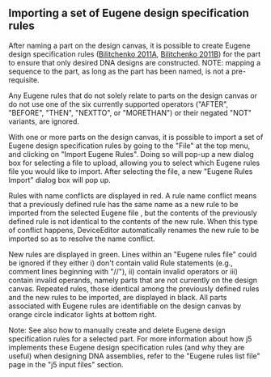 ## Importing a set of Eugene design specification rules

After naming a part on the design canvas, it is possible to create Eugene design specification rules ([Bilitchenko 2011A](http://www.ncbi.nlm.nih.gov/pubmed/21559524), [Bilitchenko 2011B](http://www.ncbi.nlm.nih.gov/pubmed/21601677)) for the part to ensure that only desired DNA designs are constructed. NOTE: mapping a sequence to the part, as long as the part has been named, is not a pre-requisite.

Any Eugene rules that do not solely relate to parts on the design canvas or do not use one of the six currently supported operators ("AFTER", "BEFORE", "THEN", "NEXTTO", or "MORETHAN") or their negated "NOT" variants, are ignored.

With one or more parts on the design canvas, it is possible to import a set of Eugene design specification rules by going to the "File" at the top menu, and clicking on "Import Eugene Rules". Doing so will pop-up a new dialog box for selecting a file to upload, allowing you to select which Eugene rules file you would like to import. After selecting the file, a new "Eugene Rules Import" dialog box will pop up.

Rules with name conflicts are displayed in red. A rule name conflict means that a previously defined rule has the same name as a new rule to be imported from the selected Eugene file , but the contents of the previously defined rule is not identical to the contents of the new rule. When this type of conflict happens, DeviceEditor automatically renames the new rule to be imported so as to resolve the name conflict.

New rules are displayed in green. Lines within an "Eugene rules file" could be ignored if they either i) don't contain valid Rule statements (e.g., comment lines beginning with "//"), ii) contain invalid operators or iii) contain invalid operands, namely parts that are not currently on the design canvas. Repeated rules, those identical among the previously defined rules and the new rules to be imported, are displayed in black. All parts associated with Eugene rules are identifiable on the design canvas by orange circle indicator lights at bottom right.

Note: See also how to manually create and delete Eugene design specification rules for a selected part. For more information about how j5 implements these Eugene design specification rules (and why they are useful) when designing DNA assemblies, refer to the "Eugene rules list file" page in the "j5 input files" section.